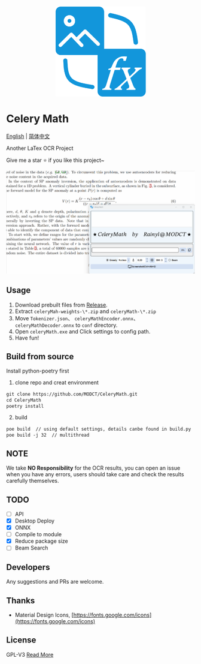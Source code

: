 <p align="center">
    <a href="https://github.com/MODCT/CeleryMath">
        <img src="images/logo.png" width="241"/>
    </a>
</p>

# Celery Math

[English](README.md) | [简体中文](README_CN.md)

Another LaTex OCR Project

Give me a star :star: if you like this project~

![images/cmpreview.gif](https://github.com/MODCT/CeleryMath/blob/main/images/cmpreview.gif)

## Usage

1. Download prebuilt files from [Release](https://github.com/MODCT/CeleryMath/releases).
2. Extract `celeryMah-weights-\*.zip` and `celeryMath-\*.zip`
3. Move `Tokenizer.json`、 `celeryMathEncoder.onnx`、 `celeryMathDecoder.onnx`  to `conf` directory.
4. Open `celeryMath.exe` and Click settings to config path.
5. Have fun!

## Build from source

Install python-poetry first

1. clone repo and creat environment

```console
git clone https://github.com/MODCT/CeleryMath.git
cd CeleryMath
poetry install
```

2. build

```console
poe build  // using default settings, details canbe found in build.py
poe build -j 32  // multithread
```

## NOTE

We take **NO Responsibility** for the OCR results, you can open an issue when you have any errors, users should take care and check the results carefully themselves.

## TODO

- [ ] API
- [x] Desktop Deploy
- [x] ONNX
- [ ] Compile to module
- [x] Reduce package size
- [ ] Beam Search

## Developers

Any suggestions and PRs are welcome.

## Thanks

- Material Design Icons, [https://fonts.google.com/icons](https://fonts.google.com/icons)

## License

GPL-V3
[Read More](LICENSE)
